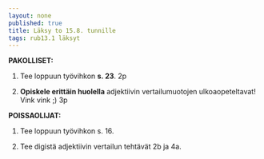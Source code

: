 ```yaml
---
layout: none
published: true
title: Läksy to 15.8. tunnille
tags: rub13.1 läksyt
---
```

**PAKOLLISET:**

1. Tee loppuun työvihkon **s. 23**. 2p

2. **Opiskele erittäin huolella** adjektiivin vertailumuotojen ulkoaopeteltavat! Vink vink ;) 3p

**POISSAOLIJAT:**

1. Tee loppuun työvihkon s. 16. 

2. Tee digistä adjektiivin vertailun tehtävät 2b ja 4a.
